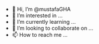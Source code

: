 - 👋 Hi, I’m @mustafaGHA
- 👀 I’m interested in ...
- 🌱 I’m currently learning ...
- 💞️ I’m looking to collaborate on ...
- 📫 How to reach me ...

<!---
mustafaGHA/mustafaGHA is a ✨ special ✨ repository because its `README.md` (this file) appears on your GitHub profile.
You can click the Preview link to take a look at your changes.
--->
